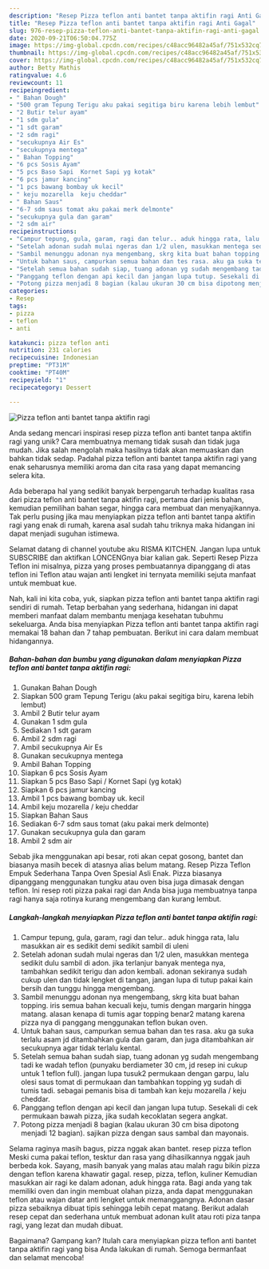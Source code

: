 ```yaml
---
description: "Resep Pizza teflon anti bantet tanpa aktifin ragi Anti Gagal"
title: "Resep Pizza teflon anti bantet tanpa aktifin ragi Anti Gagal"
slug: 976-resep-pizza-teflon-anti-bantet-tanpa-aktifin-ragi-anti-gagal
date: 2020-09-21T06:50:04.775Z
image: https://img-global.cpcdn.com/recipes/c48acc96482a45af/751x532cq70/pizza-teflon-anti-bantet-tanpa-aktifin-ragi-foto-resep-utama.jpg
thumbnail: https://img-global.cpcdn.com/recipes/c48acc96482a45af/751x532cq70/pizza-teflon-anti-bantet-tanpa-aktifin-ragi-foto-resep-utama.jpg
cover: https://img-global.cpcdn.com/recipes/c48acc96482a45af/751x532cq70/pizza-teflon-anti-bantet-tanpa-aktifin-ragi-foto-resep-utama.jpg
author: Betty Mathis
ratingvalue: 4.6
reviewcount: 11
recipeingredient:
- " Bahan Dough"
- "500 gram Tepung Terigu aku pakai segitiga biru karena lebih lembut"
- "2 Butir telur ayam"
- "1 sdm gula"
- "1 sdt garam"
- "2 sdm ragi"
- "secukupnya Air Es"
- "secukupnya mentega"
- " Bahan Topping"
- "6 pcs Sosis Ayam"
- "5 pcs Baso Sapi  Kornet Sapi yg kotak"
- "6 pcs jamur kancing"
- "1 pcs bawang bombay uk kecil"
- " keju mozarella  keju cheddar"
- " Bahan Saus"
- "6-7 sdm saus tomat aku pakai merk delmonte"
- "secukupnya gula dan garam"
- "2 sdm air"
recipeinstructions:
- "Campur tepung, gula, garam, ragi dan telur.. aduk hingga rata, lalu masukkan air es sedikit demi sedikit sambil di uleni"
- "Setelah adonan sudah mulai ngeras dan 1/2 ulen, masukkan mentega sedikit dulu sambil di adon. jika terlanjur banyak mentega nya, tambahkan sedikit terigu dan adon kembali. adonan sekiranya sudah cukup ulen dan tidak lengket di tangan, jangan lupa di tutup pakai kain bersih dan tunggu hingga mengembang."
- "Sambil menunggu adonan nya mengembang, skrg kita buat bahan topping. iris semua bahan kecuali keju, tumis dengan margarin hingga matang. alasan kenapa di tumis agar topping benar2 matang karena pizza nya di panggang menggunakan teflon bukan oven."
- "Untuk bahan saus, campurkan semua bahan dan tes rasa. aku ga suka terlalu asam jd ditambahkan gula dan garam, dan juga ditambahkan air secukupnya agar tidak terlalu kental."
- "Setelah semua bahan sudah siap, tuang adonan yg sudah mengembang tadi ke wadah teflon (punyaku berdiameter 30 cm, jd resep ini cukup untuk 1 teflon full). jangan lupa tusuk2 permukaan dengan garpu, lalu olesi saus tomat di permukaan dan tambahkan topping yg sudah di tumis tadi. sebagai pemanis bisa di tambah kan keju mozarella / keju cheddar."
- "Panggang teflon dengan api kecil dan jangan lupa tutup. Sesekali di cek permukaan bawah pizza, jika sudah kecoklatan segera angkat."
- "Potong pizza menjadi 8 bagian (kalau ukuran 30 cm bisa dipotong menjadi 12 bagian). sajikan pizza dengan saus sambal dan mayonais."
categories:
- Resep
tags:
- pizza
- teflon
- anti

katakunci: pizza teflon anti 
nutrition: 231 calories
recipecuisine: Indonesian
preptime: "PT31M"
cooktime: "PT40M"
recipeyield: "1"
recipecategory: Dessert

---
```



![Pizza teflon anti bantet tanpa aktifin ragi](https://img-global.cpcdn.com/recipes/c48acc96482a45af/751x532cq70/pizza-teflon-anti-bantet-tanpa-aktifin-ragi-foto-resep-utama.jpg)

Anda sedang mencari inspirasi resep pizza teflon anti bantet tanpa aktifin ragi yang unik? Cara membuatnya memang tidak susah dan tidak juga mudah. Jika salah mengolah maka hasilnya tidak akan memuaskan dan bahkan tidak sedap. Padahal pizza teflon anti bantet tanpa aktifin ragi yang enak seharusnya memiliki aroma dan cita rasa yang dapat memancing selera kita.

Ada beberapa hal yang sedikit banyak berpengaruh terhadap kualitas rasa dari pizza teflon anti bantet tanpa aktifin ragi, pertama dari jenis bahan, kemudian pemilihan bahan segar, hingga cara membuat dan menyajikannya. Tak perlu pusing jika mau menyiapkan pizza teflon anti bantet tanpa aktifin ragi yang enak di rumah, karena asal sudah tahu triknya maka hidangan ini dapat menjadi suguhan istimewa.

Selamat datang di channel youtube aku RISMA KITCHEN. Jangan lupa untuk SUBSCRIBE dan aktifkan LONCENGnya biar kalian gak. Seperti Resep Pizza Teflon ini misalnya, pizza yang proses pembuatannya dipanggang di atas teflon ini Teflon atau wajan anti lengket ini ternyata memiliki sejuta manfaat untuk membuat kue.


Nah, kali ini kita coba, yuk, siapkan pizza teflon anti bantet tanpa aktifin ragi sendiri di rumah. Tetap berbahan yang sederhana, hidangan ini dapat memberi manfaat dalam membantu menjaga kesehatan tubuhmu sekeluarga. Anda bisa menyiapkan Pizza teflon anti bantet tanpa aktifin ragi memakai 18 bahan dan 7 tahap pembuatan. Berikut ini cara dalam membuat hidangannya.

<!--inarticleads1-->

##### Bahan-bahan dan bumbu yang digunakan dalam menyiapkan Pizza teflon anti bantet tanpa aktifin ragi:

1. Gunakan  Bahan Dough
1. Siapkan 500 gram Tepung Terigu (aku pakai segitiga biru, karena lebih lembut)
1. Ambil 2 Butir telur ayam
1. Gunakan 1 sdm gula
1. Sediakan 1 sdt garam
1. Ambil 2 sdm ragi
1. Ambil secukupnya Air Es
1. Gunakan secukupnya mentega
1. Ambil  Bahan Topping
1. Siapkan 6 pcs Sosis Ayam
1. Siapkan 5 pcs Baso Sapi / Kornet Sapi (yg kotak)
1. Siapkan 6 pcs jamur kancing
1. Ambil 1 pcs bawang bombay uk. kecil
1. Ambil  keju mozarella / keju cheddar
1. Siapkan  Bahan Saus
1. Sediakan 6-7 sdm saus tomat (aku pakai merk delmonte)
1. Gunakan secukupnya gula dan garam
1. Ambil 2 sdm air


Sebab jika menggunakan api besar, roti akan cepat gosong, bantet dan biasanya masih becek di atasnya alias belum matang. Resep Pizza Teflon Empuk Sederhana Tanpa Oven Spesial Asli Enak. Pizza biasanya dipanggang menggunakan tungku atau oven bisa juga dimasak dengan teflon. Ini resep roti pizza pakai ragi dan Anda bisa juga membuatnya tanpa ragi hanya saja rotinya kurang mengembang dan kurang lembut. 

<!--inarticleads2-->

##### Langkah-langkah menyiapkan Pizza teflon anti bantet tanpa aktifin ragi:

1. Campur tepung, gula, garam, ragi dan telur.. aduk hingga rata, lalu masukkan air es sedikit demi sedikit sambil di uleni
1. Setelah adonan sudah mulai ngeras dan 1/2 ulen, masukkan mentega sedikit dulu sambil di adon. jika terlanjur banyak mentega nya, tambahkan sedikit terigu dan adon kembali. adonan sekiranya sudah cukup ulen dan tidak lengket di tangan, jangan lupa di tutup pakai kain bersih dan tunggu hingga mengembang.
1. Sambil menunggu adonan nya mengembang, skrg kita buat bahan topping. iris semua bahan kecuali keju, tumis dengan margarin hingga matang. alasan kenapa di tumis agar topping benar2 matang karena pizza nya di panggang menggunakan teflon bukan oven.
1. Untuk bahan saus, campurkan semua bahan dan tes rasa. aku ga suka terlalu asam jd ditambahkan gula dan garam, dan juga ditambahkan air secukupnya agar tidak terlalu kental.
1. Setelah semua bahan sudah siap, tuang adonan yg sudah mengembang tadi ke wadah teflon (punyaku berdiameter 30 cm, jd resep ini cukup untuk 1 teflon full). jangan lupa tusuk2 permukaan dengan garpu, lalu olesi saus tomat di permukaan dan tambahkan topping yg sudah di tumis tadi. sebagai pemanis bisa di tambah kan keju mozarella / keju cheddar.
1. Panggang teflon dengan api kecil dan jangan lupa tutup. Sesekali di cek permukaan bawah pizza, jika sudah kecoklatan segera angkat.
1. Potong pizza menjadi 8 bagian (kalau ukuran 30 cm bisa dipotong menjadi 12 bagian). sajikan pizza dengan saus sambal dan mayonais.


Selama raginya masih bagus, pizza nggak akan bantet. resep pizza teflon Meski cuma pakai teflon, tesktur dan rasa yang dihasilkannya nggak jauh berbeda kok. Sayang, masih banyak yang malas atau malah ragu bikin pizza dengan teflon karena khawatir gagal. resep, pizza, teflon, kuliner Kemudian masukkan air ragi ke dalam adonan, aduk hingga rata. Bagi anda yang tak memiliki oven dan ingin membuat olahan pizza, anda dapat menggunakan teflon atau wajan datar anti lengket untuk memanggangnya. Adonan dasar pizza sebaiknya dibuat tipis sehingga lebih cepat matang. Berikut adalah resep cepat dan sederhana untuk membuat adonan kulit atau roti piza tanpa ragi, yang lezat dan mudah dibuat. 

Bagaimana? Gampang kan? Itulah cara menyiapkan pizza teflon anti bantet tanpa aktifin ragi yang bisa Anda lakukan di rumah. Semoga bermanfaat dan selamat mencoba!
